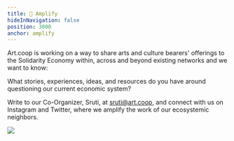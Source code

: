 ```yaml
---
title: 📣 Amplify
hideInNavigation: false
position: 3000
anchor: amplify
---
```


Art.coop is working on a way to share arts and culture bearers' offerings to the Solidarity Economy within, across and beyond existing networks and we want to know:

What stories, experiences, ideas, and resources do you have around questioning our current economic system?

Write to our Co-Organizer, Sruti, at <sruti@art.coop>, and connect with us on Instagram and Twitter, where we amplify the work of our ecosystemic neighbors.

![](/assets/images/amplify.png)
